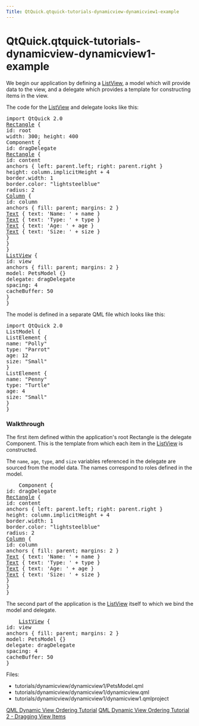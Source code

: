 ```yaml
---
Title: QtQuick.qtquick-tutorials-dynamicview-dynamicview1-example
---
```


# QtQuick.qtquick-tutorials-dynamicview-dynamicview1-example

<span class="subtitle"></span>
<!-- $$$tutorials/dynamicview/dynamicview1-description -->
<p>We begin our application by defining a <a href="QtQuick.ListView.md">ListView</a>, a model which will provide data to the view, and a delegate which provides a template for constructing items in the view.</p>
<p>The code for the <a href="QtQuick.ListView.md">ListView</a> and delegate looks like this:</p>
<pre class="qml">import QtQuick 2.0
<span class="type"><a href="QtQuick.Rectangle.md">Rectangle</a></span> {
<span class="name">id</span>: <span class="name">root</span>
<span class="name">width</span>: <span class="number">300</span>; <span class="name">height</span>: <span class="number">400</span>
<span class="type">Component</span> {
<span class="name">id</span>: <span class="name">dragDelegate</span>
<span class="type"><a href="QtQuick.Rectangle.md">Rectangle</a></span> {
<span class="name">id</span>: <span class="name">content</span>
<span class="type">anchors</span> { <span class="name">left</span>: <span class="name">parent</span>.<span class="name">left</span>; <span class="name">right</span>: <span class="name">parent</span>.<span class="name">right</span> }
<span class="name">height</span>: <span class="name">column</span>.<span class="name">implicitHeight</span> <span class="operator">+</span> <span class="number">4</span>
<span class="name">border</span>.width: <span class="number">1</span>
<span class="name">border</span>.color: <span class="string">&quot;lightsteelblue&quot;</span>
<span class="name">radius</span>: <span class="number">2</span>
<span class="type"><a href="QtQuick.Column.md">Column</a></span> {
<span class="name">id</span>: <span class="name">column</span>
<span class="type">anchors</span> { <span class="name">fill</span>: <span class="name">parent</span>; <span class="name">margins</span>: <span class="number">2</span> }
<span class="type"><a href="QtQuick.Text.md">Text</a></span> { <span class="name">text</span>: <span class="string">'Name: '</span> <span class="operator">+</span> <span class="name">name</span> }
<span class="type"><a href="QtQuick.Text.md">Text</a></span> { <span class="name">text</span>: <span class="string">'Type: '</span> <span class="operator">+</span> <span class="name">type</span> }
<span class="type"><a href="QtQuick.Text.md">Text</a></span> { <span class="name">text</span>: <span class="string">'Age: '</span> <span class="operator">+</span> <span class="name">age</span> }
<span class="type"><a href="QtQuick.Text.md">Text</a></span> { <span class="name">text</span>: <span class="string">'Size: '</span> <span class="operator">+</span> <span class="name">size</span> }
}
}
}
<span class="type"><a href="QtQuick.ListView.md">ListView</a></span> {
<span class="name">id</span>: <span class="name">view</span>
<span class="type">anchors</span> { <span class="name">fill</span>: <span class="name">parent</span>; <span class="name">margins</span>: <span class="number">2</span> }
<span class="name">model</span>: <span class="name">PetsModel</span> {}
<span class="name">delegate</span>: <span class="name">dragDelegate</span>
<span class="name">spacing</span>: <span class="number">4</span>
<span class="name">cacheBuffer</span>: <span class="number">50</span>
}
}</pre>
<p>The model is defined in a separate QML file which looks like this:</p>
<pre class="qml">import QtQuick 2.0
<span class="type">ListModel</span> {
<span class="type">ListElement</span> {
<span class="name">name</span>: <span class="string">&quot;Polly&quot;</span>
<span class="name">type</span>: <span class="string">&quot;Parrot&quot;</span>
<span class="name">age</span>: <span class="number">12</span>
<span class="name">size</span>: <span class="string">&quot;Small&quot;</span>
}
<span class="type">ListElement</span> {
<span class="name">name</span>: <span class="string">&quot;Penny&quot;</span>
<span class="name">type</span>: <span class="string">&quot;Turtle&quot;</span>
<span class="name">age</span>: <span class="number">4</span>
<span class="name">size</span>: <span class="string">&quot;Small&quot;</span>
}
}</pre>
<h3 >Walkthrough</h3>
<p>The first item defined within the application's root Rectangle is the delegate Component. This is the template from which each item in the <a href="QtQuick.ListView.md">ListView</a> is constructed.</p>
<p>The <code>name</code>, <code>age</code>, <code>type</code>, and <code>size</code> variables referenced in the delegate are sourced from the model data. The names correspond to roles defined in the model.</p>
<pre class="qml">    <span class="type">Component</span> {
<span class="name">id</span>: <span class="name">dragDelegate</span>
<span class="type"><a href="QtQuick.Rectangle.md">Rectangle</a></span> {
<span class="name">id</span>: <span class="name">content</span>
<span class="type">anchors</span> { <span class="name">left</span>: <span class="name">parent</span>.<span class="name">left</span>; <span class="name">right</span>: <span class="name">parent</span>.<span class="name">right</span> }
<span class="name">height</span>: <span class="name">column</span>.<span class="name">implicitHeight</span> <span class="operator">+</span> <span class="number">4</span>
<span class="name">border</span>.width: <span class="number">1</span>
<span class="name">border</span>.color: <span class="string">&quot;lightsteelblue&quot;</span>
<span class="name">radius</span>: <span class="number">2</span>
<span class="type"><a href="QtQuick.Column.md">Column</a></span> {
<span class="name">id</span>: <span class="name">column</span>
<span class="type">anchors</span> { <span class="name">fill</span>: <span class="name">parent</span>; <span class="name">margins</span>: <span class="number">2</span> }
<span class="type"><a href="QtQuick.Text.md">Text</a></span> { <span class="name">text</span>: <span class="string">'Name: '</span> <span class="operator">+</span> <span class="name">name</span> }
<span class="type"><a href="QtQuick.Text.md">Text</a></span> { <span class="name">text</span>: <span class="string">'Type: '</span> <span class="operator">+</span> <span class="name">type</span> }
<span class="type"><a href="QtQuick.Text.md">Text</a></span> { <span class="name">text</span>: <span class="string">'Age: '</span> <span class="operator">+</span> <span class="name">age</span> }
<span class="type"><a href="QtQuick.Text.md">Text</a></span> { <span class="name">text</span>: <span class="string">'Size: '</span> <span class="operator">+</span> <span class="name">size</span> }
}
}
}</pre>
<p>The second part of the application is the <a href="QtQuick.ListView.md">ListView</a> itself to which we bind the model and delegate.</p>
<pre class="qml">    <span class="type"><a href="QtQuick.ListView.md">ListView</a></span> {
<span class="name">id</span>: <span class="name">view</span>
<span class="type">anchors</span> { <span class="name">fill</span>: <span class="name">parent</span>; <span class="name">margins</span>: <span class="number">2</span> }
<span class="name">model</span>: <span class="name">PetsModel</span> {}
<span class="name">delegate</span>: <span class="name">dragDelegate</span>
<span class="name">spacing</span>: <span class="number">4</span>
<span class="name">cacheBuffer</span>: <span class="number">50</span>
}</pre>
<p>Files:</p>
<ul>
<li>tutorials/dynamicview/dynamicview1/PetsModel.qml</li>
<li>tutorials/dynamicview/dynamicview1/dynamicview.qml</li>
<li>tutorials/dynamicview/dynamicview1/dynamicview1.qmlproject</li>
</ul>
<!-- @@@tutorials/dynamicview/dynamicview1 -->
<p class="naviNextPrevious footerNavi">
<a class="prevPage" href="QtQuick.qml-dynamicview-tutorial.md">QML Dynamic View Ordering Tutorial</a>
<a class="nextPage" href="https://developer.ubuntu.comapps/qml/sdk-15.04.4/QtQuick.tutorials-dynamicview-dynamicview2/">QML Dynamic View Ordering Tutorial 2 - Dragging View Items</a>
</p>
